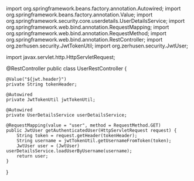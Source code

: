 
import org.springframework.beans.factory.annotation.Autowired;
import org.springframework.beans.factory.annotation.Value;
import org.springframework.security.core.userdetails.UserDetailsService;
import org.springframework.web.bind.annotation.RequestMapping;
import org.springframework.web.bind.annotation.RequestMethod;
import org.springframework.web.bind.annotation.RestController;
import org.zerhusen.security.JwtTokenUtil;
import org.zerhusen.security.JwtUser;

import javax.servlet.http.HttpServletRequest;

@RestController
public class UserRestController {

    @Value("${jwt.header}")
    private String tokenHeader;

    @Autowired
    private JwtTokenUtil jwtTokenUtil;

    @Autowired
    private UserDetailsService userDetailsService;

    @RequestMapping(value = "user", method = RequestMethod.GET)
    public JwtUser getAuthenticatedUser(HttpServletRequest request) {
        String token = request.getHeader(tokenHeader);
        String username = jwtTokenUtil.getUsernameFromToken(token);
        JwtUser user = (JwtUser) userDetailsService.loadUserByUsername(username);
        return user;
    }

}
